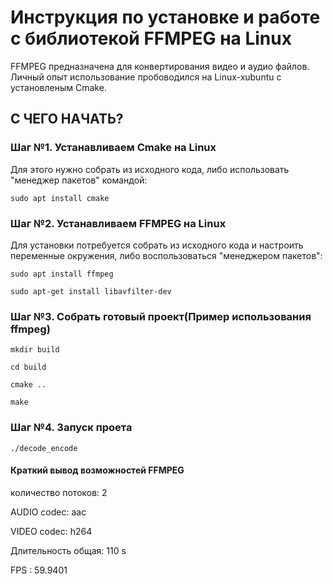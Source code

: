 # Инструкция по установке и работе с библиотекой FFMPEG на Linux
 FFMPEG предназначена для конвертирования видео и аудио файлов.
 Личный опыт использование пробоводился на Linux-xubuntu с установленым Cmake.
## С ЧЕГО НАЧАТЬ?
### Шаг №1. Устанавливаем Cmake на Linux
Для этого нужно собрать из исходного кода, либо использовать "менеджер пакетов"
командой:

```sudo apt install cmake```

### Шаг №2. Устанавливаем FFMPEG на Linux
Для установки потребуется собрать из исходного кода и настроить переменные окружения, либо воспользоваться "менеджером пакетов":

```sudo apt install ffmpeg```

```sudo apt-get install libavfilter-dev```

### Шаг №3. Собрать готовый проект(Пример использования ffmpeg)
```mkdir build```

```cd build```

```cmake ..```

```make```

### Шаг №4. Запуск проета
```./decode_encode```

#### Краткий вывод возможностей FFMPEG
количество потоков: 2

AUDIO codec: aac

VIDEO codec: h264

Длительность общая: 110 s

FPS : 59.9401
